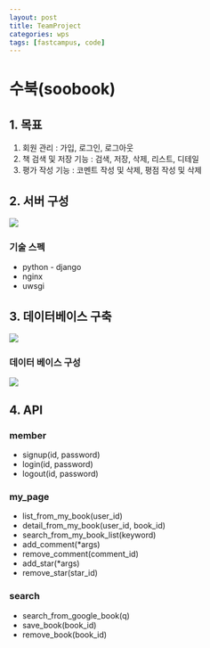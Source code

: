 ```yaml
---
layout: post
title: TeamProject
categories: wps
tags: [fastcampus, code]
---
```



# 수북(soobook)

## 1. 목표

1. 회원 관리 : 가입, 로그인, 로그아웃
2. 책 검색 및 저장 기능 : 검색, 저장, 삭제, 리스트, 디테일
3. 평가 작성 기능 : 코멘트 작성 및 삭제, 평점 작성 및 삭제



## 2. 서버 구성

![](https://pinstinct.github.io/image/wps-team-server.png)

### 기술 스펙

- python - django
- nginx
- uwsgi



## 3. 데이터베이스 구축

![](https://pinstinct.github.io/image/wps-team-flow.png)



### 데이터 베이스 구성

![](https://pinstinct.github.io/image/wps-team-db.jpg)



## 4. API

### member

- signup(id, password)
- login(id, password)
- logout(id, password)

### my_page

- list_from_my_book(user_id)
- detail_from_my_book(user_id, book_id)
- search_from_my_book_list(keyword)
- add_comment(*args)
- remove_comment(comment_id)
- add_star(*args)
- remove_star(star_id)

### search

- search_from_google_book(q)
- save_book(book_id)
- remove_book(book_id)
